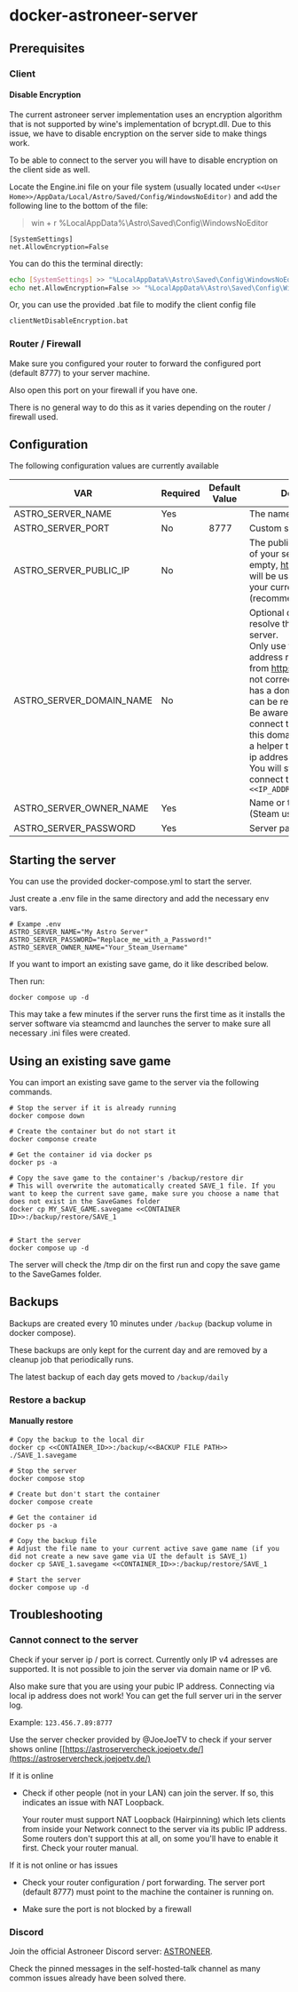 # docker-astroneer-server

## Prerequisites

### Client

#### Disable Encryption

The current astroneer server implementation uses an encryption algorithm that is not supported by wine's implementation of bcrypt.dll.
Due to this issue, we have to disable encryption on the server side to make things work.

To be able to connect to the server you will have to disable encryption on the client side as well.

Locate the Engine.ini file on your file system (usually located under `<<User Home>>/AppData/Local/Astro/Saved/Config/WindowsNoEditor)` and add the following line to the bottom of the file:

> win + r %LocalAppData%\Astro\Saved\Config\WindowsNoEditor

```
[SystemSettings]
net.AllowEncryption=False
```

You can do this the terminal directly:

```bash
echo [SystemSettings] >> "%LocalAppData%\Astro\Saved\Config\WindowsNoEditor\Engine.ini"
echo net.AllowEncryption=False >> "%LocalAppData%\Astro\Saved\Config\WindowsNoEditor\Engine.ini"
```

Or, you can use the provided .bat file to modify the client config file

```bash
clientNetDisableEncryption.bat
```

### Router / Firewall

Make sure you configured your router to forward the configured port (default 8777) to your server machine.

Also open this port on your firewall if you have one.

There is no general way to do this as it varies depending on the router / firewall used.

## Configuration

The following configuration values are currently available

| VAR                      | Required | Default Value | Description                                                                                                                                                                                                                                                                                                                                                                                                               |
| ------------------------ | -------- | ------------- | ------------------------------------------------------------------------------------------------------------------------------------------------------------------------------------------------------------------------------------------------------------------------------------------------------------------------------------------------------------------------------------------------------------------------- |
| ASTRO_SERVER_NAME        | Yes      |               | The name or your server.                                                                                                                                                                                                                                                                                                                                                                                                  |
| ASTRO_SERVER_PORT        | No       | 8777          | Custom server port                                                                                                                                                                                                                                                                                                                                                                                                        |
| ASTRO_SERVER_PUBLIC_IP   | No       |               | The public ip address (v4) of your server. If left empty, https://api.ipify.org/ will be used to determine your current ip address (recommended).                                                                                                                                                                                                                                                                         |
| ASTRO_SERVER_DOMAIN_NAME | No       |               | Optional domain name to resolve the ip for the server. <br/>Only use this if the IP address returned from https://api.ipify.org/ is not correct and your host has a domain name that can be resolved.<br/>Be aware that you can't connect to the server with this domain name, it's just a helper to determine the ip address of your server. You will still have to connect to the server with `<<IP_ADDRESS>>:<<PORT>>` |
| ASTRO_SERVER_OWNER_NAME  | Yes      |               | Name or the server owner (Steam username)                                                                                                                                                                                                                                                                                                                                                                                 |
| ASTRO_SERVER_PASSWORD    | Yes      |               | Server password                                                                                                                                                                                                                                                                                                                                                                                                           |

## Starting the server

You can use the provided docker-compose.yml to start the server.

Just create a .env file in the same directory and add the necessary env vars.

```Example
# Exampe .env
ASTRO_SERVER_NAME="My Astro Server"
ASTRO_SERVER_PASSWORD="Replace_me_with_a_Password!"
ASTRO_SERVER_OWNER_NAME="Your_Steam_Username"
```

If you want to import an existing save game, do it like described below.

Then run:

```
docker compose up -d
```

This may take a few minutes if the server runs the first time as it installs the server software via steamcmd and launches the server to make sure all necessary .ini files were created.

## Using an existing save game

You can import an existing save game to the server via the following commands.

```
# Stop the server if it is already running
docker compose down

# Create the container but do not start it
docker componse create

# Get the container id via docker ps
docker ps -a

# Copy the save game to the container's /backup/restore dir
# This will overwrite the automatically created SAVE_1 file. If you want to keep the current save game, make sure you choose a name that does not exist in the SaveGames folder
docker cp MY_SAVE_GAME.savegame <<CONTAINER ID>>:/backup/restore/SAVE_1


# Start the server
docker compose up -d
```

The server will check the /tmp dir on the first run and copy the save game to the SaveGames folder.

## Backups

Backups are created every 10 minutes under `/backup` (backup volume in docker compose).

These backups are only kept for the current day and are removed by a cleanup job that  periodically runs.

The latest backup of each day gets moved to `/backup/daily`

### Restore a backup

#### Manually restore

```shell
# Copy the backup to the local dir
docker cp <<CONTAINER_ID>>:/backup/<<BACKUP FILE PATH>> ./SAVE_1.savegame

# Stop the server
docker compose stop

# Create but don't start the container
docker compose create

# Get the container id
docker ps -a

# Copy the backup file
# Adjust the file name to your current active save game name (if you did not create a new save game via UI the default is SAVE_1)
docker cp SAVE_1.savegame <<CONTAINER_ID>>:/backup/restore/SAVE_1

# Start the server
docker compose up -d
```

## Troubleshooting

### Cannot connect to the server

Check if your server ip / port is correct. Currently only IP v4 adresses are supported. It is not possible to join the server via domain name or IP v6.

Also make sure that you are using your pubic IP address. Connecting via local ip address does not work! You can get the full server uri in the server log.

Example: `123.456.7.89:8777`



Use the server checker provided by @JoeJoeTV to check if your server shows online [[https://astroservercheck.joejoetv.de/](https://astroservercheck.joejoetv.de/)

If it is online

- Check if other people (not in your LAN) can join the server. If so, this indicates an issue with NAT Loopback.
  
  Your router must support NAT Loopback (Hairpinning) which lets clients 
  from inside your Network connect to the server via its public IP 
  address. Some routers don't support this at all, on some you'll have to 
  enable it first. Check your router manual.
  
  



If it is not online or has issues

- Check your router configuration / port forwarding. The server port 
  (default 8777) must point to the machine the container is running on.

- Make sure the port is not blocked by a firewall

### Discord

Join the official Astroneer Discord server: [ASTRONEER](https://discord.com/invite/astroneer). 

Check the pinned messages in the self-hosted-talk channel as many common issues already have been solved there.
